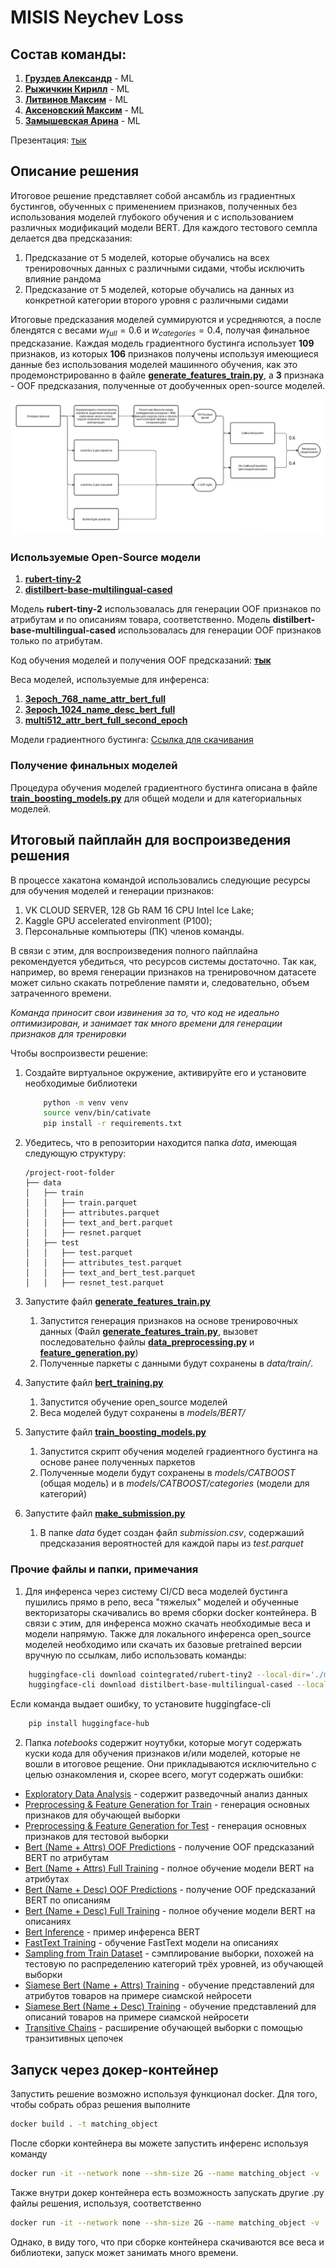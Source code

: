 # MISIS Neychev Loss 

## Состав команды: 
1) [**Груздев Александр**](https://github.com/gruzdev-as) - ML
2) [**Рыжичкин Кирилл**](https://github.com/l1ghtsource) - ML
3) [**Литвинов Максим**](https://github.com/maksimlitvinov39kg) - ML 
4) [**Аксеновский Максим**](https://github.com/Solitum26) - ML
5) [**Замышевская Арина**](https://github.com/Nimbleredsquirrel) - ML

Презентация: [тык](https://drive.google.com/file/d/1p4A90Y_R6PV37gxTNAbRplEIIKardNAd/view?usp=drive_link)

## Описание решения 

Итоговое решение представляет собой ансамбль из градиентных бустингов, обученных с применением признаков, полученных без использования моделей глубокого обучения и с использованием различных модификаций модели BERT. Для каждого тестового семпла делается два предсказания: 

1) Предсказание от 5 моделей, которые обучались на всех тренировочных данных с различными сидами, чтобы исключить влияние рандома
2) Предсказание от 5 моделей, которые обучались на данных из конкретной категории второго уровня с различными сидами  

Итоговые предсказания моделей суммируются и усредняются, а после блендятся с весами $w_{full} = 0.6$ и $w_{categories} = 0.4$, получая финальное предсказание. 
Каждая модель градиентного бустинга использует **109** признаков, из которых **106** признаков получены используя имеющиеся данные без использования моделей машинного обучения, как это продемонстрированно в файле [**generate_features_train.py**](generate_features_train.py), а **3** признака - OOF предсказания, полученные от дообученных open-source моделей.

![scheme](scheme.png)

### Используемые Open-Source модели

1) [**rubert-tiny-2**](https://huggingface.co/cointegrated/rubert-tiny2)
2) [**distilbert-base-multilingual-cased**](https://huggingface.co/distilbert/distilbert-base-multilingual-cased)

Модель **rubert-tiny-2** использовалась для генерации OOF признаков по атрибутам и по описаниям товара, соответственно. Модель **distilbert-base-multilingual-cased** использовалась для генерации OOF признаков только по атрибутам.

Код обучения моделей и получения OOF предсказаний: [**тык**](bert_training.py)

Веса моделей, используемые для инференса: 
1) [**3epoch_768_name_attr_bert_full**](https://drive.google.com/file/d/1GEI0lEi1gitio-aKdn0fdAni-sHMhZlB/view?usp=drive_link)
2) [**3epoch_1024_name_desc_bert_full**](https://drive.google.com/file/d/1vMe_znzoKJjUZ7gRRTQDpbch_5Nx98e6/view?usp=drive_link)
3) [**multi512_attr_bert_full_second_epoch**](https://drive.google.com/file/d/1c9d03-pIwT5HJWfvEQ8PlxW5GtaEkuTB/view?usp=drive_link)

Модели градиентного бустинга: 
[Ссылка для скачивания](https://drive.google.com/drive/folders/1mktUxSWbg1YQHZXdSjQyBoSqwlD2pNdl?usp=drive_link)

### Получение финальных моделей 

Процедура обучения моделей градиентного бустинга описана в файле [**train_boosting_models.py**](train_boosting_models.py) для общей модели и для категориальных моделей. 

## Итоговый пайплайн для воспроизведения решения 

В процессе хакатона командой использовались следующие ресурсы для обучения моделей и генерации признаков: 
1) VK CLOUD SERVER, 128 Gb RAM 16 CPU Intel Ice Lake;
2) Kaggle GPU accelerated environment (P100);
3) Персональные компьютеры (ПК) членов команды.

В связи с этим, для воспроизведения полного пайплайна рекомендуется убедиться, что ресурсов системы достаточно. Так как, например, во время генерации признаков на тренировочном датасете может сильно скакать потребление памяти и, следовательно, объем затраченного времени. 

*Команда приносит свои извинения за то, что код не идеально оптимизирован, и занимает так много времени для генерации признаков для тренировки*

Чтобы воспроизвести решение: 
1) Создайте виртуальное окружение, активируйте его и установите необходимые библиотеки
    ```bash 
        python -m venv venv
        source venv/bin/cativate
        pip install -r requirements.txt
    ```

2) Убедитесь, что в репозитории находится папка *data*, имеющая следующую структуру: 
    ```
    /project-root-folder
    ├── data
    │   ├── train
    │   │   ├── train.parquet
    │   │   ├── attributes.parquet
    │   │   ├── text_and_bert.parquet
    │   │   ├── resnet.parquet
    │   ├── test
    │   │   ├── test.parquet
    │   │   ├── attributes_test.parquet
    │   │   ├── text_and_bert_test.parquet
    │   │   ├── resnet_test.parquet
    ```
    
2) Запустите файл [**generate_features_train.py**](generate_features_train.py)
    1) Запустится генерация признаков на основе тренировочных данных (Файл [**generate_features_train.py**](generate_features_train.py), вызовет последовательно файлы [**data_preprocessing.py**](data_preprocessing.py) и [**feature_generation.py**](feature_generation.py))
    2) Полученные паркеты с данными будут сохранены в *data/train/*. 

3) Запустите файл [**bert_training.py**](bert_training.py)    
    1) Запустится обучение open_source моделей 
    2) Веса моделей будут сохранены в *models/BERT/*

4) Запустите файл [**train_boosting_models.py**](train_boosting_models.py)
    1) Запустится скрипт обучения моделей градиентного бустинга на основе ранее полученных паркетов
    2) Полученные модели будут сохранены в *models/CATBOOST* (общая модель) и в *models/CATBOOST/categories* (модели для категорий)

5) Запустите файл [**make_submission.py**](make_submission.py)
    1) В папке *data* будет создан файл *submission.csv*, содержаший предсказания вероятностей для каждой пары из *test.parquet*

### Прочие файлы и папки, примечания

1) Для инференса через систему CI/CD веса моделей бустинга пушились прямо в репо, веса "тяжелых" моделей и обученные векторизаторы скачивались во время сборки docker контейнера. В связи с этим, для инференса можно скачать необходимые веса и модели напрямую. Также для локального инференса open_source моделей необходимо или скачать их базовые pretrained версии вручную по ссылкам, либо использовать команды: 
```bash 
    huggingface-cli download cointegrated/rubert-tiny2 --local-dir='./models/basemodel/rubert' && \ 
    huggingface-cli download distilbert-base-multilingual-cased --local-dir='./models/basemodel/distilbert'
```
Если команда выдает ошибку, то установите huggingface-cli 
```bash 
    pip install huggingface-hub
```

2) Папка *notebooks* содержит ноутубки, которые могут содержать куски кода для обучения признаков и/или моделей, которые не вошли в итоговое рещение. Они прикладываются исключительно с целью ознакомления и, скорее всего, могут содержать ошибки:

- [Exploratory Data Analysis](notebooks/0.%20Exploratory%20Data%20Analysis.ipynb) - содержит разведочный анализ данных
- [Preprocessing & Feature Generation for Train](notebooks/1.1%20Preprocessing%20&%20Feature%20Generation%20for%20Train.ipynb) - генерация основных признаков для обучающей выборки
- [Preprocessing & Feature Generation for Test](notebooks/1.2%20Preprocessing%20&%20Feature%20Generation%20for%20Test.ipynb) - генерация основных признаков для тестовой выборки
- [Bert (Name + Attrs) OOF Predictions](notebooks/2.1%20Bert%20(Name%20+%20Attrs)%20OOF%20Predictions.ipynb) - получение OOF предсказаний BERT по атрибутам
- [Bert (Name + Attrs) Full Training](notebooks/2.2%20Bert%20(Name%20+%20Attrs)%20Full%20Training.ipynb) - полное обучение модели BERT на атрибутах
- [Bert (Name + Desc) OOF Predictions](notebooks/3.1%20Bert%20(Name%20+%20Desc)%20OOF%20Predictions.ipynb) - получение OOF предсказаний BERT по описаниям
- [Bert (Name + Desc) Full Training](notebooks/3.2%20Bert%20(Name%20+%20Desc)%20Full%20Training.ipynb) - полное обучение модели BERT на описаниях
- [Bert Inference](notebooks/4.%20Bert%20Inference.ipynb) - пример инференса BERT
- [FastText Training](notebooks/%5BUNUSED%5D%20FastText%20Training.ipynb) - обучение FastText модели на описаниях
- [Sampling from Train Dataset](notebooks/%5BUNUSED%5D%20Sampling%20from%20Train%20Dataset.ipynb) - сэмплирование выборки, похожей на тестовую по распределению категорий трёх уровней, из обучающей выборки
- [Siamese Bert (Name + Attrs) Training](notebooks/%5BUNUSED%5D%20Siamese%20Bert%20(Name%20+%20Attrs)%20Training.ipynb) - обучение представлений для атрибутов товаров на примере сиамской нейросети
- [Siamese Bert (Name + Desc) Training](notebooks/%5BUNUSED%5D%20Siamese%20Bert%20(Name%20+%20Desc)%20Training.ipynb) - обучение представлений для описаний товаров на примере сиамской нейросети
- [Transitive Chains](notebooks/%5BUNUSED%5D%20Transitive%20Chains.ipynb) - расширение обучающей выборки с помощью транзитивных цепочек

## Запуск через докер-контейнер 

Запустить решение возможно используя функционал docker. Для того, чтобы собрать образ решения выполните 

```bash
docker build . -t matching_object
```

После сборки контейнера вы можете запустить инференс используя команду 

```bash 
docker run -it --network none --shm-size 2G --name matching_object -v ./data:/app/data matching_object python make_submission.py
```

Также внутри докер контейнера есть возможность запускать другие .py файлы решения, используя, соответственно 

```bash 
docker run -it --network none --shm-size 2G --name matching_object -v ./data:/app/data matching_object python {sciptname.py}
```

Однако, в виду того, что при сборке контейнера скачиваются все веса и библиотеки, запуск может занимать много времени. 
